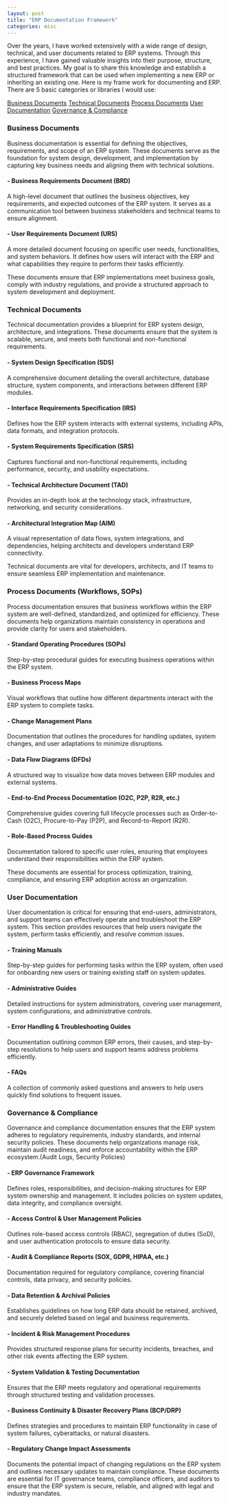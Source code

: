 ```yaml
---
layout: post
title: "ERP Documentation Framework"
categories: misc
---
```


Over the years, I have worked extensively with a wide range of design, technical, and user documents related to ERP systems. Through this experience, I have gained valuable insights into their purpose, structure, and best practices. My goal is to share this knowledge and establish a structured framework that can be used when implementing a new ERP or inheriting an existing one.  Here is my frame work for documenting and ERP.  There are 5 basic categories or libraries I would use:


[Business Documents](#business-documents)
[Technical Documents](#technical-documents)
[Process Documents](#process-documents)
[User Documentation](#user-documentation)
[Governance & Compliance](#governance-&-compliance)



### Business Documents 
Business documentation is essential for defining the objectives, requirements, and scope of an ERP system. These documents serve as the foundation for system design, development, and implementation by capturing key business needs and aligning them with technical solutions.

#### - Business Requirements Document (BRD)
A high-level document that outlines the business objectives, key requirements, and expected outcomes of the ERP system. It serves as a communication tool between business stakeholders and technical teams to ensure alignment.

#### - User Requirements Document (URS)
A more detailed document focusing on specific user needs, functionalities, and system behaviors. It defines how users will interact with the ERP and what capabilities they require to perform their tasks efficiently.

These documents ensure that ERP implementations meet business goals, comply with industry regulations, and provide a structured approach to system development and deployment.

### Technical Documents 
Technical documentation provides a blueprint for ERP system design, architecture, and integrations. These documents ensure that the system is scalable, secure, and meets both functional and non-functional requirements.

#### - System Design Specification (SDS)
A comprehensive document detailing the overall architecture, database structure, system components, and interactions between different ERP modules.

#### - Interface Requirements Specification (IRS) 
Defines how the ERP system interacts with external systems, including APIs, data formats, and integration protocols.

#### - System Requirements Specification (SRS) 
Captures functional and non-functional requirements, including performance, security, and usability expectations.

#### - Technical Architecture Document (TAD) 
Provides an in-depth look at the technology stack, infrastructure, networking, and security considerations.

#### - Architectural Integration Map (AIM) 
A visual representation of data flows, system integrations, and dependencies, helping architects and developers understand ERP connectivity.

Technical documents are vital for developers, architects, and IT teams to ensure seamless ERP implementation and maintenance.

### Process Documents (Workflows, SOPs)
Process documentation ensures that business workflows within the ERP system are well-defined, standardized, and optimized for efficiency. These documents help organizations maintain consistency in operations and provide clarity for users and stakeholders.

#### - Standard Operating Procedures (SOPs) 
Step-by-step procedural guides for executing business operations within the ERP system.

#### - Business Process Maps
Visual workflows that outline how different departments interact with the ERP system to complete tasks.

#### - Change Management Plans
Documentation that outlines the procedures for handling updates, system changes, and user adaptations to minimize disruptions.

#### - Data Flow Diagrams (DFDs)
A structured way to visualize how data moves between ERP modules and external systems.

#### - End-to-End Process Documentation (O2C, P2P, R2R, etc.)
Comprehensive guides covering full lifecycle processes such as Order-to-Cash (O2C), Procure-to-Pay (P2P), and Record-to-Report (R2R).

#### - Role-Based Process Guides
Documentation tailored to specific user roles, ensuring that employees understand their responsibilities within the ERP system.

These documents are essential for process optimization, training, compliance, and ensuring ERP adoption across an organization.

### User Documentation
User documentation is critical for ensuring that end-users, administrators, and support teams can effectively operate and troubleshoot the ERP system. This section provides resources that help users navigate the system, perform tasks efficiently, and resolve common issues.

#### - Training Manuals
Step-by-step guides for performing tasks within the ERP system, often used for onboarding new users or training existing staff on system updates.

#### - Administrative Guides
Detailed instructions for system administrators, covering user management, system configurations, and administrative controls.

#### - Error Handling & Troubleshooting Guides 
Documentation outlining common ERP errors, their causes, and step-by-step resolutions to help users and support teams address problems efficiently.

#### - FAQs
A collection of commonly asked questions and answers to help users quickly find solutions to frequent issues.


### Governance & Compliance 
Governance and compliance documentation ensures that the ERP system adheres to regulatory requirements, industry standards, and internal security policies. These documents help organizations manage risk, maintain audit readiness, and enforce accountability within the ERP ecosystem.(Audit Logs, Security Policies)

#### - ERP Governance Framework
Defines roles, responsibilities, and decision-making structures for ERP system ownership and management. It includes policies on system updates, data integrity, and compliance oversight.

#### - Access Control & User Management Policies
Outlines role-based access controls (RBAC), segregation of duties (SoD), and user authentication protocols to ensure data security.

#### - Audit & Compliance Reports (SOX, GDPR, HIPAA, etc.)
Documentation required for regulatory compliance, covering financial controls, data privacy, and security policies.

#### - Data Retention & Archival Policies 
Establishes guidelines on how long ERP data should be retained, archived, and securely deleted based on legal and business requirements.

#### - Incident & Risk Management Procedures
Provides structured response plans for security incidents, breaches, and other risk events affecting the ERP system.

#### - System Validation & Testing Documentation
Ensures that the ERP meets regulatory and operational requirements through structured testing and validation processes.

#### - Business Continuity & Disaster Recovery Plans (BCP/DRP)
Defines strategies and procedures to maintain ERP functionality in case of system failures, cyberattacks, or natural disasters.

#### - Regulatory Change Impact Assessments
Documents the potential impact of changing regulations on the ERP system and outlines necessary updates to maintain compliance.
These documents are essential for IT governance teams, compliance officers, and auditors to ensure that the ERP system is secure, reliable, and aligned with legal and industry mandates.

